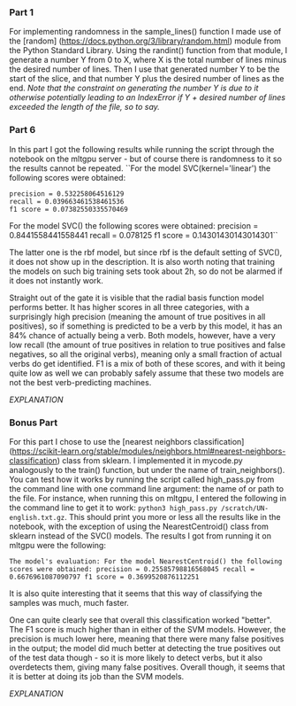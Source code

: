 ### Part 1
For implementing randomness in the sample_lines() function I made use of the [random] (https://docs.python.org/3/library/random.html) module from the Python Standard Library. Using the randint() function from that module, I generate a number Y from 0 to X, where X is the total number of lines minus the desired number of lines. Then I use that generated number Y to be the start of the slice, and that number Y plus the desired number of lines as the end. _Note that the constraint on generating the number Y is due to it otherwise potentially leading to an IndexError if Y + desired number of lines exceeded the length of the file, so to say._

### Part 6
In this part I got the following results while running the script through the notebook on the mltgpu server - but of course there is randomness to it so the results cannot be repeated.
``For the model SVC(kernel='linear') the following scores were obtained:   

	precision = 0.532258064516129 
	recall = 0.039663461538461536 
	f1 score = 0.07382550335570469
For the model SVC() the following scores were obtained: 
	precision = 0.8441558441558441 
	recall = 0.078125 
	f1 score = 0.14301430143014301``   

The latter one is the rbf model, but since rbf is the default setting of SVC(), it does not show up in the description. It is also worth noting that training the models on such big training sets took about 2h, so do not be alarmed if it does not instantly work.   

Straight out of the gate it is visible that the radial basis function model performs better. It has higher scores in all three categories, with a surprisingly high precision (meaning the amount of true positives in all positives), so if something is predicted to be a verb by this model, it has an 84% chance of actually being a verb. Both models, however, have a very low recall (the amount of true positives in relation to true positives and false negatives, so all the original verbs), meaning only a small fraction of actual verbs do get identified. F1 is a mix of both of these scores, and with it being quite low as well we can probably safely assume that these two models are not the best verb-predicting machines.   

_EXPLANATION_

### Bonus Part
For this part I chose to use the [nearest neighbors classification] (https://scikit-learn.org/stable/modules/neighbors.html#nearest-neighbors-classification) class from sklearn. I implemented it in mycode.py analogously to the train() function, but under the name of train_neighbors(). You can test how it works by running the script called high_pass.py from the command line with one command line argument: the name of or path to the file. For instance, when running this on mltgpu, I entered the following in the command line to get it to work: ``python3 high_pass.py /scratch/UN-english.txt.gz``. This should print you more or less all the results like in the notebook, with the exception of using the NearestCentroid() class from sklearn instead of the SVC() models. The results I got from running it on mltgpu were the following:   

``The model's evaluation:
For the model NearestCentroid() the following scores were obtained:
        precision = 0.25585798816568045
        recall = 0.6676961087090797
        f1 score = 0.3699520876112251``   

It is also quite interesting that it seems that this way of classifying the samples was much, much faster.   

One can quite clearly see that overall this classification worked "better". The F1 score is much higher than in either of the SVM models. However, the precision is much lower here, meaning that there were many false positives in the output; the model did much better at detecting the true positives out of the test data though - so it is more likely to detect verbs, but it also overdetects them, giving many false positives. Overall though, it seems that it is better at doing its job than the SVM models.   

_EXPLANATION_
